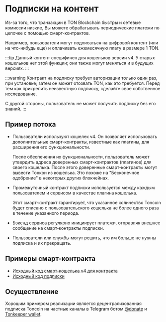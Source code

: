 # Подписки на контент

Из-за того, что транзакции в TON Blockchain быстры и сетевые комиссии низкие, Вы можете обрабатывать периодические платежи по цепочке с помощью смарт-контрактов.

Например, пользователи могут подписаться на цифровой контент (или на что-нибудь еще) и оплачивать ежемесячную плату в размере 1 TON.

:::tip
Данный контент специфичен для кошельков версии v4. У старых кошельков нет этой функции; они также могут меняться и в будущих версиях.
:::

:::warning
Контракт на подписку требует авторизации только один раз, при установке; затем он может отозвать TON, как это требуется. Перед тем как прикрепить неизвестную подписку, сделайте свое собственное исследование.

С другой стороны, пользователь не может получить подписку без его знаний.
:::

## Пример потока

- Пользователи используют кошелек v4. Он позволяет использовать дополнительные смарт-контракты, известные как плагины, для расширения его функциональности.

  После обеспечения их функциональности, пользователь может утвердить адреса доверенных смарт-контрактов (плагинов) для своего кошелька. После этого доверенные смарт-контракты могут вывести Тонкон из кошелька. Это похоже на "Бесконечное одобрение" в некоторых других блокчейнах.

- Промежуточный контракт подписки используется между каждым пользователем и сервисом в качестве плагина кошелька.

  Этот смарт-контракт гарантирует, что указанное количество Toncoin будет списано с пользовательского кошелька не более одного раза в течение указанного периода.

- Бэкенд сервиса регулярно инициирует платежи, отправляя внешнее сообщение на смарт-контракты подписки.

- Пользователи или службы могут решить, что им больше не нужны подписка и их прекращать.

## Примеры смарт-контракта

- [Исходный код смарт-кошелька v4 для контракта](https://github.com/ton-blockchain/wallet-contract/blob/main/func/wallet-v4-code.fc)
- [Исходный код подписки](https://github.com/ton-blockchain/wallet-contract/blob/main/func/simple-subscription-plugin.fc)

## Осуществление

Хорошим примером реализации является децентрализованная подписка Toncoin на частные каналы в Telegram ботом [@donate](https://t.me/donate) и [Tonkeeper wallet](https://tonkeeper.com).
